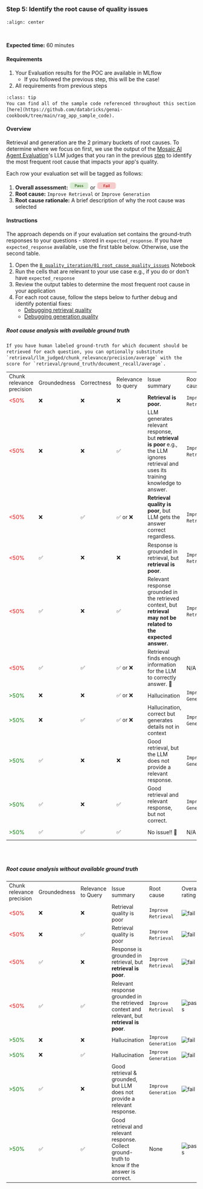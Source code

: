 ### **Step 5:** Identify the root cause of quality issues

```{image} ../images/5-hands-on/workflow_iterate.png
:align: center
```
<br/>

**Expected time:** 60 minutes

#### **Requirements**

1. Your Evaluation results for the POC are available in MLflow 
    - If you followed the previous step, this will be the case!
2. All requirements from previous steps

```{admonition} [Code Repository](https://github.com/databricks/genai-cookbook/tree/main/rag_app_sample_code)
:class: tip
You can find all of the sample code referenced throughout this section [here](https://github.com/databricks/genai-cookbook/tree/main/rag_app_sample_code).
```

#### **Overview**

Retrieval and generation are the 2 primary buckets of root causes.  To determine where we focus on first, we use the output of the [Mosaic AI Agent Evaluation](https://docs.databricks.com/en/generative-ai/agent-evaluation/index.html)'s LLM judges that you ran in the previous [step](./5-hands-on-evaluate-poc.md) to identify the most frequent root cause that impacts your app's quality.

Each row your evaluation set will be tagged as follows:
1. **Overall assessment:** ![pass](../images/5-hands-on/pass.png) or ![fail](../images/5-hands-on/fail.png)
2. **Root cause:** `Improve Retrieval` or `Improve Generation`
3. **Root cause rationale:** A brief description of why the root cause was selected

#### **Instructions**

The approach depends on if your evaluation set contains the ground-truth responses to your questions - stored in `expected_response`.  If you have `expected_response` available, use the first table below.  Otherwise, use the second table.

1. Open the [`B_quality_iteration/01_root_cause_quality_issues`](https://github.com/databricks/genai-cookbook/blob/main/rag_app_sample_code/B_quality_iteration/01_root_cause_quality_issues.py) Notebook
2. Run the cells that are relevant to your use case e.g., if you do or don't have `expected_response`
3. Review the output tables to determine the most frequent root cause in your application
4. For each root cause, follow the steps below to further debug and identify potential fixes:
    - [Debugging retrieval quality](./5-hands-on-improve-quality-step-1-retrieval.md)
    - [Debugging generation quality](./5-hands-on-improve-quality-step-1-generation.md)

##### Root cause analysis _with_ available ground truth

```{note}
If you have human labeled ground-truth for which document should be retrieved for each question, you can optionally substitute `retrieval/llm_judged/chunk_relevance/precision/average` with the score for `retrieval/ground_truth/document_recall/average`.
```

<table class="table">
  
  <tr>
   <td>Chunk relevance precision
   </td>
   <td>Groundedness
   </td>
   <td>Correctness
   </td>
   <td>Relevance to query
   </td>
   <td>Issue summary
   </td>
   <td>Root cause
   </td>
   <td>Overall Rating
   </td>
  </tr>
  <tr>
   <td><div style="color:red">&lt;50%</div>
   </td>
   <td>❌
   </td>
   <td>❌
   </td>
   <td>❌
   </td>
   <td><strong>Retrieval is poor.</strong>
   </td>
   <td><code>Improve Retrieval</code>
   </td>
   <td><img src="../_images/fail.png" alt="fail" height="20"/> 
   </td>
  </tr>
  <tr>
   <td><div style="color:red">&lt;50%</div>
   </td>
   <td>❌
   </td>
   <td>❌
   </td>
   <td>✅
   </td>
   <td>LLM generates relevant response, but <strong>retrieval is poor</strong> e.g., the LLM ignores retrieval and uses its training knowledge to answer.
   </td>
   <td><code>Improve Retrieval</code>
   </td>
   <td><img src="../_images/fail.png" alt="fail" height="20"/> 
   </td>
  </tr>
  <tr>
   <td><div style="color:red">&lt;50%</div>
   </td>
   <td>❌
   </td>
   <td>✅
   </td>
   <td>✅ or ❌
   </td>
   <td><strong>Retrieval quality is poor</strong>, but LLM gets the answer correct regardless.
   </td>
   <td><code>Improve Retrieval</code>
   </td>
   <td><img src="../_images/fail.png" alt="fail" height="20"/> 
   </td>
  </tr>
  <tr>
   <td><div style="color:red">&lt;50%</div>
   </td>
   <td>✅
   </td>
   <td>❌
   </td>
   <td>❌
   </td>
   <td>Response is grounded in retrieval, but <strong>retrieval is poor</strong>.
   </td>
   <td><code>Improve Retrieval</code>
   </td>
   <td><img src="../_images/fail.png" alt="fail" height="20"/> 
   </td>
  </tr>
  <tr>
   <td><div style="color:red">&lt;50%</div>
   </td>
   <td>✅
   </td>
   <td>❌
   </td>
   <td>✅
   </td>
   <td>Relevant response grounded in the retrieved context, but <strong>retrieval may not be related to the expected answer.</strong>
   </td>
   <td><code>Improve Retrieval</code>
   </td>
   <td><img src="../_images/fail.png" alt="fail" height="20"/> 
   </td>
  </tr>
  <tr>
   <td><div style="color:red">&lt;50%</div>
   </td>
   <td>✅
   </td>
   <td>✅
   </td>
   <td>✅ or ❌
   </td>
   <td>Retrieval finds enough information for the LLM to correctly answer. 🎉
   </td>
   <td>N/A
   </td>
   <td><img src="../_images/pass.png" alt="pass" height="20"/> 
   </td>
  </tr>
  <tr>
   <td><div style="color:green">&gt;50%</div>
   </td>
   <td>❌
   </td>
   <td>❌
   </td>
   <td>✅ or ❌
   </td>
   <td>Hallucination
   </td>
   <td><code>Improve Generation</code>
   </td>
   <td><img src="../_images/fail.png" alt="fail" height="20"/> 
   </td>
  </tr>
  <tr>
   <td><div style="color:green">&gt;50%</div>
   </td>
   <td>❌
   </td>
   <td>✅
   </td>
   <td>✅ or ❌
   </td>
   <td>Hallucination, correct but generates details not in context
   </td>
   <td><code>Improve Generation</code>
   </td>
   <td><img src="../_images/fail.png" alt="fail" height="20"/> 
   </td>
  </tr>
  <tr>
   <td><div style="color:green">&gt;50%</div>
   </td>
   <td>✅
   </td>
   <td>❌
   </td>
   <td>❌
   </td>
   <td>Good retrieval, but the LLM does not provide a relevant response.
   </td>
   <td><code>Improve Generation</code>
   </td>
   <td><img src="../_images/fail.png" alt="fail" height="20"/> 
   </td>
  </tr>
  <tr>
   <td><div style="color:green">&gt;50%</div>
   </td>
   <td>✅
   </td>
   <td>❌
   </td>
   <td>✅
   </td>
   <td>Good retrieval and relevant response, but not correct.
   </td>
   <td><code>Improve Generation</code>
   </td>
   <td><img src="../_images/fail.png" alt="fail" height="20"/> 
   </td>
  </tr>
  <tr>
   <td><div style="color:green">&gt;50%</div>
   </td>
   <td>✅
   </td>
   <td>✅
   </td>
   <td>✅
   </td>
   <td>No issue!! 🎉
   </td>
   <td>N/A
   </td>
   <td><img src="../_images/pass.png" alt="pass" height="20"/> 
   </td>
  </tr>
</table>

<br/>
<br/>


##### Root cause analysis _without_ available ground truth

<table class="table">
  <tr>
   <td>Chunk relevance precision
   </td>
   <td>Groundedness
   </td>
   <td>Relevance to Query
   </td>
   <td>Issue summary
   </td>
   <td>Root cause
   </td>
   <td>Overall rating
   </td>
  </tr>
  <tr>
   <td><div style="color:red">&lt;50%</div>
   </td>
   <td>❌
   </td>
   <td>❌
   </td>
   <td>Retrieval quality is poor
   </td>
   <td><code>Improve Retrieval</code>
   </td>
   <td><img src="../_images/fail.png" alt="fail" height="20"/> 
   </td>
  </tr>
  <tr>
   <td><div style="color:red">&lt;50%</div>
   </td>
   <td>❌
   </td>
   <td>✅
   </td>
   <td>Retrieval quality is poor
   </td>
   <td><code>Improve Retrieval</code>
   </td>
   <td><img src="../_images/fail.png" alt="fail" height="20"/> 
   </td>
  </tr>
  <tr>
   <td><div style="color:red">&lt;50%</div>
   </td>
   <td>✅
   </td>
   <td>❌
   </td>
   <td>Response is grounded in retrieval, but <strong>retrieval is poor</strong>.
   </td>
   <td><code>Improve Retrieval</code>
   </td>
   <td><img src="../_images/fail.png" alt="fail" height="20"/> 
   </td>
  </tr>
  <tr>
   <td><div style="color:red">&lt;50%</div>
   </td>
   <td>✅
   </td>
   <td>✅
   </td>
   <td>Relevant response grounded in the retrieved context and relevant, but <strong>retrieval is poor</strong>.
   </td>
   <td><code>Improve Retrieval</code>
   </td>
   <td><img src="../_images/pass.png" alt="pass" height="20"/> 
   </td>
  </tr>
  <tr>
   <td><div style="color:green">&gt;50%</div>
   </td>
   <td>❌
   </td>
   <td>❌
   </td>
   <td>Hallucination
   </td>
   <td><code>Improve Generation</code>
   </td>
   <td><img src="../_images/fail.png" alt="fail" height="20"/> 
   </td>
  </tr>
  <tr>
   <td><div style="color:green">&gt;50%</div>
   </td>
   <td>❌
   </td>
   <td>✅
   </td>
   <td>Hallucination
   </td>
   <td><code>Improve Generation</code>
   </td>
   <td><img src="../_images/fail.png" alt="fail" height="20"/> 
   </td>
  </tr>
  <tr>
   <td><div style="color:green">&gt;50%</div>
   </td>
   <td>✅
   </td>
   <td>❌
   </td>
   <td>Good retrieval & grounded, but LLM does not provide a relevant response.
   </td>
   <td><code>Improve Generation</code>
   </td>
   <td><img src="../_images/fail.png" alt="fail" height="20"/> 
   </td>
  </tr>
  <tr>
   <td><div style="color:green">&gt;50%</div>
   </td>
   <td>✅
   </td>
   <td>✅
   </td>
   <td>Good retrieval and relevant response.  Collect ground-truth to know if the answer is correct.
   </td>
   <td>None
   </td>
   <td><img src="../_images/pass.png" alt="pass" height="20"/> 
   </td>
  </tr>
</table>

<br/>
<br/>